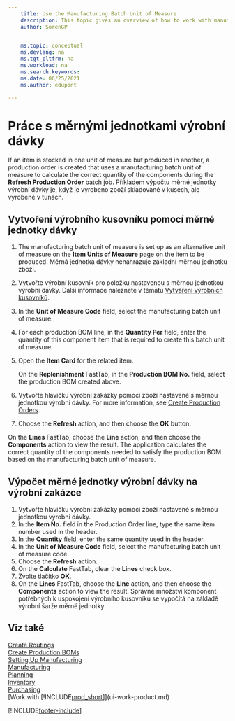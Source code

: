 ```yaml
---
    title: Use the Manufacturing Batch Unit of Measure
    description: This topic gives an overview of how to work with manufacturing batch units of measure in Business Central. 
    author: SorenGP

    
    ms.topic: conceptual
    ms.devlang: na
    ms.tgt_pltfrm: na
    ms.workload: na
    ms.search.keywords:
    ms.date: 06/25/2021
    ms.author: edupont

---
```

# Práce s měrnými jednotkami výrobní dávky
If an item is stocked in one unit of measure but produced in another, a production order is created that uses a manufacturing batch unit of measure to calculate the correct quantity of the components during the **Refresh Production Order** batch job. Příkladem výpočtu měrné jednotky výrobní dávky je, když je vyrobeno zboží skladované v kusech, ale vyrobené v tunách.

## Vytvoření výrobního kusovníku pomocí měrné jednotky dávky
1. The manufacturing batch unit of measure is set up as an alternative unit of measure on the **Item Units of Measure** page on the item to be produced. Měrná jednotka dávky nenahrazuje základní měrnou jednotku zboží.
2. Vytvořte výrobní kusovník pro položku nastavenou s měrnou jednotkou výrobní dávky. Další informace naleznete v tématu [Vytváření výrobních kusovníků](production-how-to-create-production-boms.md).
3. In the **Unit of Measure Code** field, select the manufacturing batch unit of measure.
4. For each production BOM line, in the **Quantity Per** field, enter the quantity of this component item that is required to create this batch unit of measure.
5. Open the **Item Card** for the related item.

   On the **Replenishment** FastTab, in the **Production BOM No.** field, select the production BOM created above.
6. Vytvořte hlavičku výrobní zakázky pomocí zboží nastavené s měrnou jednotkou výrobní dávky. For more information, see [Create Production Orders](production-how-to-create-production-orders.md).
7. Choose the **Refresh** action, and then choose  the **OK** button.

On the **Lines** FastTab, choose the **Line** action, and then choose the **Components** action to view the result. The application calculates the correct quantity of the components needed to satisfy the production BOM based on the manufacturing batch unit of measure.

## Výpočet měrné jednotky výrobní dávky na výrobní zakázce
1. Vytvořte hlavičku výrobní zakázky pomocí zboží nastavené s měrnou jednotkou výrobní dávky.
2. In the **Item No.** field in the Production Order line, type the same item number used in the header.
3. In the **Quantity** field, enter the same quantity used in the header.
4. In the **Unit of Measure Code** field, select the manufacturing batch unit of measure code.
5. Choose the **Refresh** action.
6. On the **Calculate** FastTab, clear the **Lines** check box.
7. Zvolte tlačítko **OK**.
8. On the **Lines** FastTab, choose the **Line** action, and then choose the **Components** action to view the result. Správné množství komponent potřebných k uspokojení výrobního kusovníku se vypočítá na základě výrobní šarže měrné jednotky.

## Viz také
[Create Routings](production-how-to-create-routings.md)  
[Create Production BOMs](production-how-to-create-production-boms.md)     
[Setting Up Manufacturing](production-configure-production-processes.md)  
[Manufacturing](production-manage-manufacturing.md)    
[Planning](production-planning.md)   
[Inventory](inventory-manage-inventory.md)  
[Purchasing](purchasing-manage-purchasing.md)  
[Work with [!INCLUDE[prod_short](includes/prod_short.md)]](ui-work-product.md)


[!INCLUDE[footer-include](includes/footer-banner.md)]